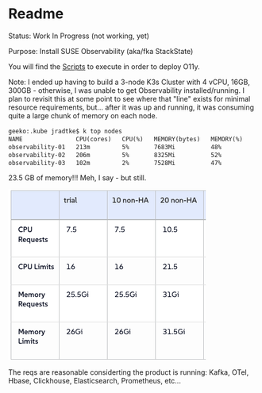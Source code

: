 # Readme

Status:  Work In Progress (not working, yet)

Purpose: Install SUSE Observability (aka/fka StackState) 

You will find the [Scripts](./Scripts) to execute in order to deploy O11y.

Note:
I ended up having to build a 3-node K3s Cluster with 4 vCPU, 16GB, 300GB - otherwise, I was unable to get Observability installed/running.  I plan to revisit this at some point to see where that "line" exists for minimal resource requirements, but... after it was up and running, it was consuming quite a large chunk of memory on each node.

```
geeko:.kube jradtke$ k top nodes
NAME               CPU(cores)   CPU(%)   MEMORY(bytes)   MEMORY(%)
observability-01   213m         5%       7683Mi          48%
observability-02   206m         5%       8325Mi          52%
observability-03   102m         2%       7528Mi          47%
```
23.5 GB of memory!!!  Meh, I say - but still.

![Hardware Requirements](./Images/Hardware_Requirements.png)


The reqs are reasonable considerting the product is running: 
Kafka, OTel, Hbase, Clickhouse, Elasticsearch, Prometheus, etc...

